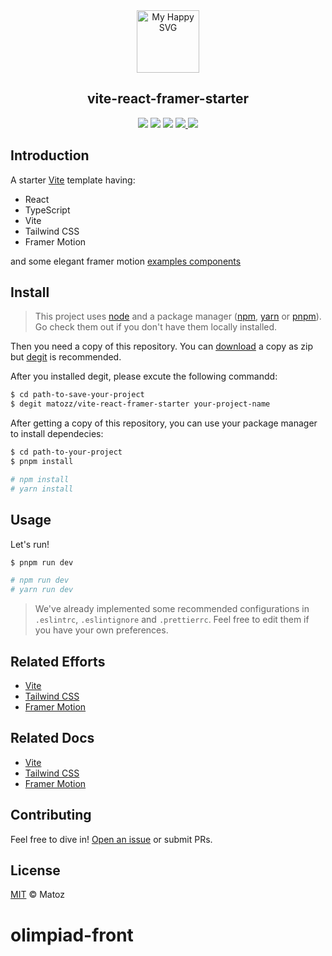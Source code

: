 <div align="center"><img src = "https://user-images.githubusercontent.com/31413093/197097625-5b3bd3cf-2bd6-4a3a-8059-a1fe9f28100b.svg" height="100px" alt="My Happy SVG"/></div>

<h2 align="center">vite-react-framer-starter</h2>

<div align="center">
<a href="https://reactjs.org/"><image src="https://img.shields.io/static/v1?label=React&message=v18&style=flat-square&logo=react&color=61DAFB"/></a> <a href="https://www.typescriptlang.org/"><image src="https://img.shields.io/static/v1?label=TypeScript&message=v5&style=flat-square&logo=typescript&color=3178C6"/></a> <a href="https://www.typescriptlang.org/"><image src="https://img.shields.io/static/v1?label=Tailwind%20CSS&message=v3&style=flat-square&logo=tailwindcss&color=06B6D4"/></a> <a href="https://cn.vitejs.dev/"><image src="https://img.shields.io/static/v1?label=Vite&message=v5&style=flat-square&logo=vite&color=00ccb1"/> <a href="https://cn.vitejs.dev/"><image src="https://img.shields.io/static/v1?label=Framer&message=v11&style=flat-square&logo=framer&color=ff57c8"/></a>
</div>

## Introduction

A starter [Vite](https://vitejs.dev/) template having:

- React
- TypeScript
- Vite
- Tailwind CSS
- Framer Motion

and some elegant framer motion [examples components](https://github.com/matozz/vite-react-framer-starter/tree/main/src/components)

## Install

> This project uses [node](http://nodejs.org) and a package manager ([npm](https://npmjs.com), [yarn](https://yarnpkg.com/) or [pnpm](https://pnpm.io/)). Go check them out if you don't have them locally installed.

Then you need a copy of this repository. You can [download](https://github.com/matozz/vite-react-framer-starter) a copy as zip but [degit](https://github.com/Rich-Harris/degit) is recommended.

After you installed degit, please excute the following commandd:

```sh
$ cd path-to-save-your-project
$ degit matozz/vite-react-framer-starter your-project-name
```

After getting a copy of this repository, you can use your package manager to install dependecies:

```sh
$ cd path-to-your-project
$ pnpm install

# npm install
# yarn install
```

## Usage

Let's run!

```sh
$ pnpm run dev

# npm run dev
# yarn run dev
```

> We've already implemented some recommended configurations in `.eslintrc`, `.eslintignore` and `.prettierrc`. Feel free to edit them if you have your own preferences.

## Related Efforts

- [Vite](https://github.com/vitejs/vite)
- [Tailwind CSS](https://github.com/tailwindlabs/tailwindcss)
- [Framer Motion](https://github.com/framer/motion)

## Related Docs

- [Vite](https://vitejs.dev/guide/)
- [Tailwind CSS](https://tailwindcss.com/docs/installation)
- [Framer Motion](https://www.framer.com/motion/)

## Contributing

Feel free to dive in! [Open an issue](https://github.com/matozz/vite-react-framer-starter) or submit PRs.

## License

[MIT](LICENSE) © Matoz
# olimpiad-front
